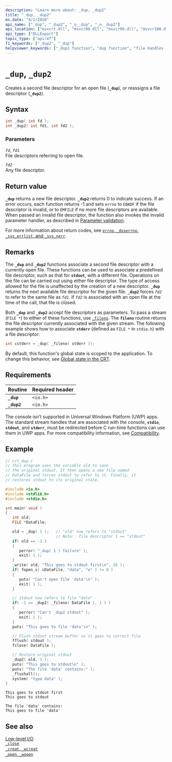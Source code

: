 ```yaml
---
description: "Learn more about: _dup, _dup2"
title: "_dup, _dup2"
ms.date: "4/2/2020"
api_name: ["_dup", "_dup2", "_o__dup", "_o__dup2"]
api_location: ["msvcrt.dll", "msvcr80.dll", "msvcr90.dll", "msvcr100.dll", "msvcr100_clr0400.dll", "msvcr110.dll", "msvcr110_clr0400.dll", "msvcr120.dll", "msvcr120_clr0400.dll", "ucrtbase.dll", "api-ms-win-crt-stdio-l1-1-0.dll", "api-ms-win-crt-private-l1-1-0.dll"]
api_type: ["DLLExport"]
topic_type: ["apiref"]
f1_keywords: ["_dup2", "_dup"]
helpviewer_keywords: ["_dup2 function", "dup function", "file handles [C++], duplicating", "file handles [C++], reassigning", "dup2 function", "_dup function"]
---
```

# `_dup`, `_dup2`

Creates a second file descriptor for an open file (**`_dup`**), or reassigns a file descriptor (**`_dup2`**).

## Syntax

```C
int _dup( int fd );
int _dup2( int fd1, int fd2 );
```

### Parameters

*`fd`*, *`fd1`*\
File descriptors referring to open file.

*`fd2`*\
Any file descriptor.

## Return value

**`_dup`** returns a new file descriptor. **`_dup2`** returns 0 to indicate success. If an error occurs, each function returns -1 and sets `errno` to `EBADF` if the file descriptor is invalid, or to `EMFILE` if no more file descriptors are available. When passed an invalid file descriptor, the function also invokes the invalid parameter handler, as described in [Parameter validation](../parameter-validation.md).

For more information about return codes, see [`errno`, `_doserrno`, `_sys_errlist`, and `_sys_nerr`](../errno-doserrno-sys-errlist-and-sys-nerr.md).

## Remarks

The **`_dup`** and **`_dup2`** functions associate a second file descriptor with a currently open file. These functions can be used to associate a predefined file descriptor, such as that for **`stdout`**, with a different file. Operations on the file can be carried out using either file descriptor. The type of access allowed for the file is unaffected by the creation of a new descriptor. **`_dup`** returns the next available file descriptor for the given file. **`_dup2`** forces *`fd2`* to refer to the same file as *`fd1`*. If *`fd2`* is associated with an open file at the time of the call, that file is closed.

Both **`_dup`** and **`_dup2`** accept file descriptors as parameters. To pass a stream (`FILE *`) to either of these functions, use [`_fileno`](fileno.md). The **`fileno`** routine returns the file descriptor currently associated with the given stream. The following example shows how to associate **`stderr`** (defined as `FILE *` in `stdio.h`) with a file descriptor:

```C
int cstderr = _dup( _fileno( stderr ));
```

By default, this function's global state is scoped to the application. To change this behavior, see [Global state in the CRT](../global-state.md).

## Requirements

| Routine | Required header |
|---|---|
| **`_dup`** | `<io.h>` |
| **`_dup2`** | `<io.h>` |

The console isn't supported in Universal Windows Platform (UWP) apps. The standard stream handles that are associated with the console, **`stdin`**, **`stdout`**, and **`stderr`**, must be redirected before C run-time functions can use them in UWP apps. For more compatibility information, see [Compatibility](../compatibility.md).

## Example

```C
// crt_dup.c
// This program uses the variable old to save
// the original stdout. It then opens a new file named
// DataFile and forces stdout to refer to it. Finally, it
// restores stdout to its original state.

#include <io.h>
#include <stdlib.h>
#include <stdio.h>

int main( void )
{
   int old;
   FILE *DataFile;

   old = _dup( 1 );   // "old" now refers to "stdout"
                      // Note:  file descriptor 1 == "stdout"
   if( old == -1 )
   {
      perror( "_dup( 1 ) failure" );
      exit( 1 );
   }
   _write( old, "This goes to stdout first\n", 26 );
   if( fopen_s( &DataFile, "data", "w" ) != 0 )
   {
      puts( "Can't open file 'data'\n" );
      exit( 1 );
   }

   // stdout now refers to file "data"
   if( -1 == _dup2( _fileno( DataFile ), 1 ) )
   {
      perror( "Can't _dup2 stdout" );
      exit( 1 );
   }
   puts( "This goes to file 'data'\n" );

   // Flush stdout stream buffer so it goes to correct file
   fflush( stdout );
   fclose( DataFile );

   // Restore original stdout
   _dup2( old, 1 );
   puts( "This goes to stdout\n" );
   puts( "The file 'data' contains:" );
   _flushall();
   system( "type data" );
}
```

```Output
This goes to stdout first
This goes to stdout

The file 'data' contains:
This goes to file 'data'
```

## See also

[Low-level I/O](../low-level-i-o.md)\
[`_close`](close.md)\
[`_creat`, `_wcreat`](creat-wcreat.md)\
[`_open`, `_wopen`](open-wopen.md)
